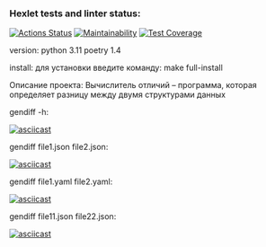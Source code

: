 ### Hexlet tests and linter status:
[![Actions Status](https://github.com/slovohot/python-project-50/workflows/hexlet-check/badge.svg)](https://github.com/slovohot/python-project-50/actions) [![Maintainability](https://api.codeclimate.com/v1/badges/f3363048d4286421dced/maintainability)](https://codeclimate.com/github/slovohot/python-project-50/maintainability) [![Test Coverage](https://api.codeclimate.com/v1/badges/f3363048d4286421dced/test_coverage)](https://codeclimate.com/github/slovohot/python-project-50/test_coverage)

version: python 3.11 poetry 1.4

install: для установки введите команду: make full-install

Описание проекта: Вычислитель отличий – программа, которая определяет разницу между двумя структурами данных

gendiff -h:

[![asciicast](https://asciinema.org/a/sNpAxv8aI7Kq1ZhZtskzMk4sx.svg)](https://asciinema.org/a/sNpAxv8aI7Kq1ZhZtskzMk4sx)



gendiff file1.json file2.json:

[![asciicast](https://asciinema.org/a/ANhVgLqCIjh4IKOYGtqZpkJVV.svg)](https://asciinema.org/a/ANhVgLqCIjh4IKOYGtqZpkJVV)



gendiff file1.yaml file2.yaml:

[![asciicast](https://asciinema.org/a/TE50ezUTthwzXswsB4uiLoSO1.svg)](https://asciinema.org/a/TE50ezUTthwzXswsB4uiLoSO1)


gendiff file11.json file22.json:

[![asciicast](https://asciinema.org/a/8GzAZx59DfDEGA51vjiZWimgD.svg)](https://asciinema.org/a/8GzAZx59DfDEGA51vjiZWimgD)
